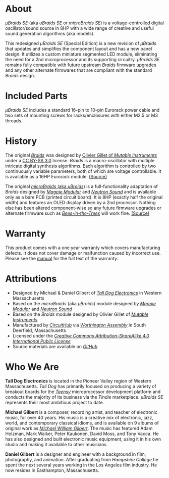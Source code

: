 # About

*µBraids SE* (aka *uBraids SE* or *microBraids SE*) is a voltage-controlled digital oscillator/sound source in 8HP with a wide range of creative and useful sound generation algorithms (aka models).

This redesigned *µBraids SE* (Special Edition) is a new revision of *µBraids* that updates and simplifies the component layout and has a new panel design. It utilizes a custom miniature segmented LED module, eliminating the need for a 2nd microprocessor and its supporting circuitry. *µBraids SE* remains fully compatible with future upstream *Braids* firmware upgrades and any other alternate firmwares that are compliant with the standard *Braids* design.

# Included Parts

*µBraids SE* includes a standard 16-pin to 10-pin Eurorack power cable and two sets of mounting screws for racks/enclosures with either M2.5 or M3 threads.

# History

The original [*Braids*](http://mutable-instruments.net/modules/braids) was designed by [Olivier Gillet of *Mutable Instruments*](http://mutable-instruments.net/about) under a [CC BY-SA 3.0](http://creativecommons.org/licenses/by-sa/3.0) license. *Braids* is a macro-oscillator with multiple intricate digital synthesis algorithms. Each algorithm is controlled by two continuously variable parameters, both of which are voltage controllable. It is available as a 16HP Eurorack module. [(Source)](http://github.com/pichenettes/eurorack)

The original [*microBraids* (aka *µBraids*)](http://store.magpiemodular.com/products/microbraids-pcb) is a full-functionality adaptation of *Braids* designed by [*Magpie Modular*](http://magpiemodular.com) and [*Neutron Sound*](http://neutron-sound.com/) and is available only as a bare PCB (printed circuit board). It is 8HP (exactly half the original width) and features an OLED display driven by a 2nd processor. Nothing else has been altered component-wise so any future firmware upgrades or alternate firmware such as [*Bees-in-the-Trees*](http://timchurches.github.io/Mutated-Mutables) will work fine. [(Source)](http://github.com/MagpieModular/microBraids)

# Warranty

This product comes with a one year warranty which covers manufacturing defects. It does not cover damage or malfunction caused by incorrect use. Please see the [manual](http://www.ubraids-se.com/pdf/uBraids_SE_Manual.pdf) for the full text of the warranty.

# Attributions

- Designed by Michael & Daniel Gilbert of [*Tall Dog Electronics*](http://tall-dog.com) in Western Massachusetts
- Based on the *microBraids* (aka *µBraids*) module designed by [*Magpie Modular*](http://magpiemodular.com) and [*Neutron Sound*](http://neutron-sound.com/)
- Based on the *Braids* module designed by Olivier Gillet of [*Mutable Instruments*](http://mutable-instruments.net)
- Manufactured by [*CircuitHub*](http://circuithub.com) via [*Worthington Assembly*](http://worthingtonassembly.com) in South Deerfield, Massachusetts
- Licensed under the [*Creative Commons Attribution-ShareAlike 4.0 International Public License*](http://creativecommons.org/licenses/by-sa/4.0)
- Source materials are available on [*GitHub*](http://github.com/loglow/uBraids_SE)

# Who We Are

**Tall Dog Electronics** is located in the Pioneer Valley region of Western Massachusetts. *Tall Dog* has primarily focused on producing a variety of breakout boards for the [*Teensy*](https://www.pjrc.com/teensy/) microprocessor development platform and conducts the majority of its business via the *Tindie* marketplace. *µBraids SE* represents their most ambitious project to date.

**Michael Gilbert** is a composer, recording artist, and teacher of electronic music, for over 40 years. His music is a creative mix of electronic, jazz, world, and contemporary classical idioms, and is available on 9 albums of original work as [*Michael William Gilbert*](http://mwgilbert.com/). The music has featured Adam Holzman, Mark Walker, Peter Kaukonen, David Moss, and Tony Vacca. He has also designed and built electronic music equipment, using it in his own studio and making it available to other musicians.

**Daniel Gilbert** is a designer and engineer with a background in film, photography, and animation. After graduating from *Hampshire College* he spent the next several years working in the Los Angeles film industry. He now resides in Easthampton, Massachusetts.
